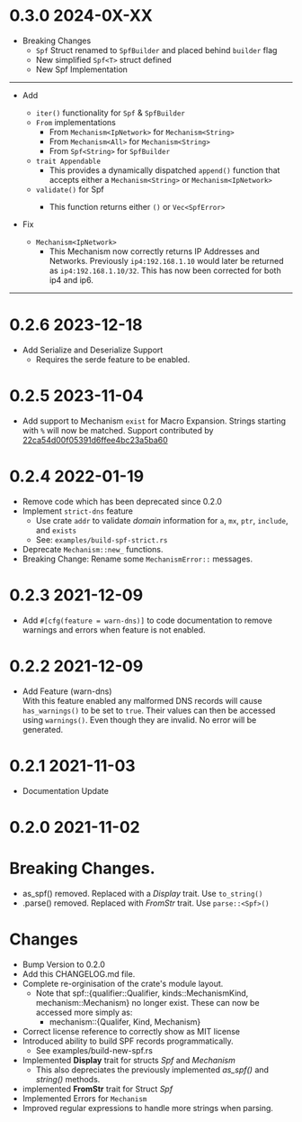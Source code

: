 0.3.0 2024-0X-XX
================

- Breaking Changes
  - `Spf` Struct renamed to `SpfBuilder`  and placed behind `builder` flag
  - New simplified `Spf<T>` struct defined
  - New Spf<String> Implementation

___

- Add
  
  - `iter()` functionality for `Spf` & `SpfBuilder`
  - `From` implementations
    - From `Mechanism<IpNetwork>` for `Mechanism<String>`
    - From `Mechanism<All>` for `Mechanism<String>`
    - From `Spf<String>` for `SpfBuilder`
  - `trait Appendable`
    - This provides a dynamically dispatched `append()` function that accepts
      either a `Mechanism<String>` or `Mechanism<IpNetwork>`
  - `validate()` for Spf<String>
    - This function returns either `()` or `Vec<SpfError>`

- Fix
  
  - `Mechanism<IpNetwork>`
    - This Mechanism now correctly returns IP Addresses and Networks.
      Previously `ip4:192.168.1.10` would later be returned as `ip4:192.168.1.10/32`.
      This has now been corrected for both ip4 and ip6.

___

0.2.6 2023-12-18
================

- Add Serialize and Deserialize Support
  - Requires the serde feature to be enabled.

0.2.5 2023-11-04
================

- Add support to Mechanism `exist` for Macro Expansion. Strings starting with `%` will now be matched.
  Support contributed by [22ca54d00f05391d6ffee4bc23a5ba60](phttps://github.com/22ca54d00f05391d6ffeoe4bc23a5ba60)

0.2.4 2022-01-19
================

- Remove code which has been deprecated since 0.2.0
- Implement `strict-dns` feature
  - Use crate `addr` to validate *domain* information for `a`, `mx`, `ptr`, `include`, and `exists`
  - See: `examples/build-spf-strict.rs`
- Deprecate `Mechanism::new_` functions.
- Breaking Change: Rename some `MechanismError::` messages.

0.2.3 2021-12-09
================

- Add `#[cfg(feature = warn-dns)]` to code documentation to remove warnings and errors when feature is not enabled.

0.2.2 2021-12-09
================

- Add Feature (warn-dns)  
  With this feature enabled any malformed DNS records will cause `has_warnings()` to be set to `true`. Their values can
  then be accessed using `warnings()`. Even though they are invalid. No error will be generated.

0.2.1 2021-11-03
================

- Documentation Update

0.2.0 2021-11-02
================

Breaking Changes.
================================================================

- as_spf() removed. Replaced with a *Display* trait. Use `to_string()`
- .parse() removed. Replaced with *FromStr* trait. Use `parse::<Spf>()`

Changes
=======

- Bump Version to 0.2.0
- Add this CHANGELOG.md file.
- Complete re-orginisation of the crate's module layout.
  - Note that spf::{qualifier::Qualifier, kinds::MechanismKind, mechanism::Mechanism} no longer exist. These can now
    be accessed more simply as:
    - mechanism::{Qualifer, Kind, Mechanism}
- Correct license reference to correctly show as MIT license
- Introduced ability to build SPF records programmatically.
  - See examples/build-new-spf.rs
- Implemented **Display** trait for structs *Spf* and *Mechanism*
  - This also depreciates the previously implemented *as_spf()* and *string()* methods.
- implemented **FromStr** trait for Struct *Spf*
- Implemented Errors for `Mechanism`
- Improved regular expressions to handle more strings when parsing.
